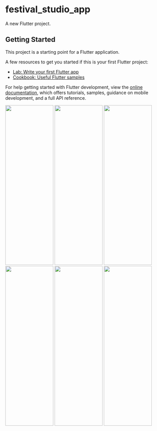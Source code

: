 # festival_studio_app

A new Flutter project.

## Getting Started

This project is a starting point for a Flutter application.

A few resources to get you started if this is your first Flutter project:

- [Lab: Write your first Flutter app](https://docs.flutter.dev/get-started/codelab)
- [Cookbook: Useful Flutter samples](https://docs.flutter.dev/cookbook)

For help getting started with Flutter development, view the
[online documentation](https://docs.flutter.dev/), which offers tutorials,
samples, guidance on mobile development, and a full API reference.
<p>
  <img src = "https://github.com/Janak67/festival_studio_app/assets/141834407/969a69d9-e714-40c4-a10f-0f3bc5bc2f10" height="500" width="150>
  <img src = "https://github.com/Janak67/festival_studio_app/assets/141834407/0ba46086-b110-413a-b907-e02a131328fa" height="500" width="150">
  <img src = "https://github.com/Janak67/festival_studio_app/assets/141834407/d80fdc3e-1c6e-48a4-87f5-61239a060739" height="500" width="150">
  <img src = "https://github.com/Janak67/festival_studio_app/assets/141834407/ec9bdb08-b8ce-4a50-8dc9-732b2caa1152" height="500" width="150">
  <img src = "https://github.com/Janak67/festival_studio_app/assets/141834407/a78aaad6-a30d-4c67-a17d-680059807c89" height="500" width="150">
  <img src = "https://github.com/Janak67/festival_studio_app/assets/141834407/f7055684-471b-434f-8419-9f2f1856dbef" height="500" width="150">
  <img src = "https://github.com/Janak67/festival_studio_app/assets/141834407/f9a9156d-d1ba-40fc-8f14-4e3e154eb50c" height="500" width="150">

</p>
